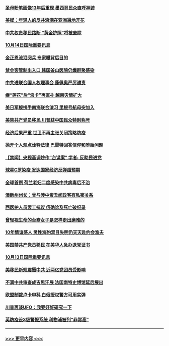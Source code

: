 #### [圣母粉笔画像13年后重现 墨西哥民众直呼神迹](../pages/prog202/a102962929.md?t=10142151) 
#### [美媒：年轻人的反共浪潮在亚洲遍地开花](../pages/prog202/a102962992.md?t=10142151) 
#### [中共权贵移民路断 “黄金护照”将被废除](../pages/prog202/a102962978.md?t=10142151) 
#### [10月14日国际重要讯息](../pages/prog202/a102962898.md?t=10142151) 
#### [金正恩流泪阅兵 专家曝背后目的](../pages/prog202/a102962916.md?t=10142151) 
#### [禁会客管制出入口 韩国釜山医院仍爆群聚感染](../pages/prog202/a102962908.md?t=10142151) 
#### [中共进联合国人权理事会 蓬佩奥严厉谴责](../pages/prog202/a102962842.md?t=10142151) 
#### [继“莲花”后“浪卡”再直扑 越南灾情扩大](../pages/prog202/a102962837.md?t=10142151) 
#### [美日军舰携手南海联合演习 里根号航母突加入](../pages/prog202/a102962772.md?t=10142151) 
#### [美禁共产党员移民 川普获中国民众特别称号](../pages/prog202/a102962776.md?t=10142151) 
#### [经济后果严重 世卫不再主张关闭策略防疫](../pages/prog202/a102962669.md?t=10142151) 
#### [抛开个人观点诠释法律 巴雷特回答信仰和堕胎问题](../pages/prog202/a102962526.md?t=10142151) 
#### [【禁闻】央视高调炒作“台谍案” 学者: 反助民进党](../pages/prog202/a102962615.md?t=10142151) 
#### [球星C罗染疫 发达国家经济反弹超预期](../pages/prog202/a102962613.md?t=10142151) 
#### [全球首例 荷兰老妇二度感染中共病毒后不治](../pages/prog202/a102962459.md?t=10142151) 
#### [澳新州州长：曾与涉中资丑闻政客有私密关系](../pages/prog202/a102962472.md?t=10142151) 
#### [西医护人员罢工抗议 俄确诊及死亡破纪录](../pages/prog202/a102962446.md?t=10142151) 
#### [曾轻视生命的台裔女子是怎样走出磨难的](../pages/prog202/a102962442.md?t=10142151) 
#### [10年情谊感人 灵性海豹双目失明仍天天赴约会渔夫](../pages/prog202/a102961555.md?t=10142151) 
#### [美国禁共产党员移民 在美华人急办退党证书](../pages/prog202/a102962216.md?t=10142151) 
#### [10月13日国际重要讯息](../pages/prog202/a102962200.md?t=10142151) 
#### [美移民新规震慑中共 近两亿党团员受影响](../pages/prog202/a102962187.md?t=10142151) 
#### [不满中共审查成吉思汗展 法国南特史博馆延后展出](../pages/prog202/a102962168.md?t=10142151) 
#### [欧盟制裁卢卡申科 白俄授权警方可用实弹](../pages/prog202/a102962133.md?t=10142151) 
#### [川普再谈UFO：我要好好研究一下](../pages/prog202/a102962087.md?t=10142151) 
#### [英防疫设3级警报系统  利物浦被列“非常高”](../pages/prog202/a102962057.md?t=10142151) 

----
#### [ >>> 更早内容 <<< ](../indexes/prog202-earlier.md)
